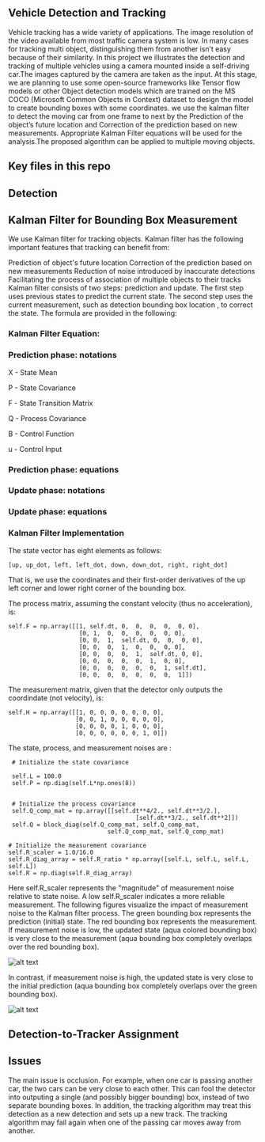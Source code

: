 ## Vehicle Detection and Tracking

Vehicle tracking has a wide variety of applications. The image resolution of the video available from most
traffic camera system is low. In many cases for tracking multi object, distinguishing them from another
isn’t easy because of their similarity. In this project we illustrates the detection and tracking of multiple vehicles using a camera mounted inside a self-driving car.The images captured by the camera are taken as the input. At this stage, we are planning to use some open-source frameworks like Tensor flow models or other Object detection models which are trained on the MS COCO (Microsoft Common Objects in Context) dataset to design the model to create bounding boxes with some coordinates. we use the kalman filter to detect the moving car from one frame to next
by the Prediction of the object’s future location and Correction of the prediction based on new measurements. 
Appropriate Kalman Filter equations will be used for the analysis.The proposed
algorithm can be applied to multiple moving objects.


## Key files in this repo


## Detection


## Kalman Filter for Bounding Box Measurement

We use Kalman filter for tracking objects. Kalman filter has the following important features that tracking can benefit from:

Prediction of object's future location
Correction of the prediction based on new measurements
Reduction of noise introduced by inaccurate detections
Facilitating the process of association of multiple objects to their tracks
Kalman filter consists of two steps: prediction and update. The first step uses previous states to predict the current state. The second step uses the current measurement, such as detection bounding box location , to correct the state. The formula are provided in the following:

### Kalman Filter Equation:

### Prediction phase: notations

X - State Mean

P - State Covariance

F - State Transition Matrix

Q - Process Covariance

B - Control Function

u - Control Input

### Prediction phase: equations

### Update phase: notations

### Update phase: equations

### Kalman Filter Implementation

The state vector has eight elements as follows:
```
[up, up_dot, left, left_dot, down, down_dot, right, right_dot]
```
That is, we use the coordinates and their first-order derivatives of the up left corner and lower right corner of the bounding box.

The process matrix, assuming the constant velocity (thus no acceleration), is:

```
self.F = np.array([[1, self.dt, 0,  0,  0,  0,  0, 0],
                    [0, 1,  0,  0,  0,  0,  0, 0],
                    [0, 0,  1,  self.dt, 0,  0,  0, 0],
                    [0, 0,  0,  1,  0,  0,  0, 0],
                    [0, 0,  0,  0,  1,  self.dt, 0, 0],
                    [0, 0,  0,  0,  0,  1,  0, 0],
                    [0, 0,  0,  0,  0,  0,  1, self.dt],
                    [0, 0,  0,  0,  0,  0,  0,  1]])
```
		    
The measurement matrix, given that the detector only outputs the coordindate (not velocity), is:
```
self.H = np.array([[1, 0, 0, 0, 0, 0, 0, 0],
                   [0, 0, 1, 0, 0, 0, 0, 0],
                   [0, 0, 0, 0, 1, 0, 0, 0], 
                   [0, 0, 0, 0, 0, 0, 1, 0]])
```
The state, process, and measurement noises are :
```
 # Initialize the state covariance

 self.L = 100.0
 self.P = np.diag(self.L*np.ones(8))
       
        
 # Initialize the process covariance
 self.Q_comp_mat = np.array([[self.dt**4/2., self.dt**3/2.],
                                    [self.dt**3/2., self.dt**2]])
 self.Q = block_diag(self.Q_comp_mat, self.Q_comp_mat, 
                            self.Q_comp_mat, self.Q_comp_mat)
        
# Initialize the measurement covariance
self.R_scaler = 1.0/16.0
self.R_diag_array = self.R_ratio * np.array([self.L, self.L, self.L, self.L])
self.R = np.diag(self.R_diag_array)
```
Here self.R_scaler represents the "magnitude" of measurement noise relative to state noise. A low self.R_scaler indicates a more reliable measurement. The following figures visualize the impact of measurement noise to the Kalman filter process. The green bounding box represents the prediction (initial) state. The red bounding box represents the measurement. If measurement noise is low, the updated state (aqua colored bounding box) is very close to the measurement (aqua bounding box completely overlaps over the red bounding box).

![alt text](https://github.com/kcg2015/Vehicle-Detection-and-Tracking/raw/master/example_imgs/low_meas_noise.png)


In contrast, if measurement noise is high, the updated state is very close to the initial prediction (aqua bounding box completely overlaps over the green bounding box).

![alt text](https://github.com/kcg2015/Vehicle-Detection-and-Tracking/raw/master/example_imgs/high_meas_noise.png)



## Detection-to-Tracker Assignment

## Issues

The main issue is occlusion. For example, when one car is passing another car, the two cars can be very close to each other. This can fool the detector into outputing a single (and possibly bigger bounding) box, instead of two separate bounding boxes. In addition, the tracking algorithm may treat this detection as a new detection and sets up a new track. The tracking algorithm may fail again when one of the passing car moves away from another.
